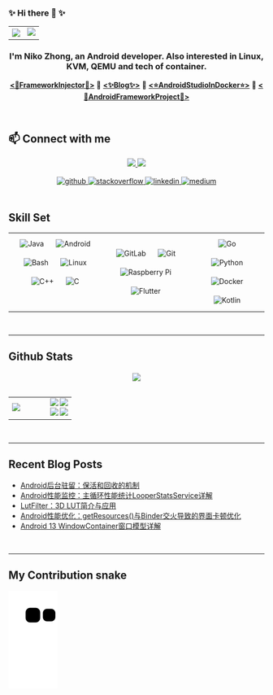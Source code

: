 ### ✨ Hi there 👋 ✨

<table><tr>
    <td><img src="https://octodex.github.com/images/topguntocat.png" align="left" /></td>
    <td><img src="https://rishavanand.github.io/static/images/greetings.gif" align="right|top"/></td>
</tr></table>

### <div align="center">I'm Niko Zhong, an Android developer. Also interested in Linux, KVM, QEMU and tech of container.</div>  

<p align="center">
    <b><a href="https://github.com/NasdaqGodzilla/FrameworkInjector">&lt;🌟FrameworkInjector🌟&gt;</a></b>
    <b>🔸</b>
    <b><a href="https://nasdaqgodzilla.github.io/">&lt;✨Blog✨&gt;</a></b>
    <b>🔸</b>
    <b><a href="https://github.com/NasdaqGodzilla/AndroidStudioInDocker">&lt;⭐AndroidStudioInDocker⭐&gt;</a></b>
    <b>🔸</b>
    <b><a href="https://github.com/NasdaqGodzilla/AndroidFrameworkProject">&lt;💫AndroidFrameworkProject💫&gt;</a></b>
</p>
    
<br/>

## 📫 Connect with me
<div align="center">
    <a href="https://juejin.cn/user/1253888000539070" target="_blank">
        <img src="https://img.shields.io/badge/%E6%8E%98%E9%87%91Juejin-%E9%A3%9E%E8%B5%B7%E6%9D%A5__%E9%A3%9E%E8%BF%87%E6%9D%A5-blue?style=social&logo=appveyor" />
    </a>
    <a href="https://blog.csdn.net/realDonaldTrump" target="_blank">
        <img src="https://img.shields.io/badge/CSDN-%E9%95%87%E4%B8%8A%E6%9D%91%E6%A0%91-red" />
    </a>
</div>

<br/>

<div align="center">
<a href="https://github.com/NasdaqGodzilla" target="_blank">
<img src=https://img.shields.io/badge/github-%2324292e.svg?&style=for-the-badge&logo=github&logoColor=white alt=github style="margin-bottom: 5px;" />
</a>
<a href="https://stackoverflow.com/users/9543005/westcity-downtown-boy" target="_blank">
<img src=https://img.shields.io/badge/stackoverflow-%23F28032.svg?&style=for-the-badge&logo=stackoverflow&logoColor=white alt=stackoverflow style="margin-bottom: 5px;" />
</a>
<a href="https://www.linkedin.cn/incareer/in/niko-zhong-8830a2153" target="_blank">
<img src=https://img.shields.io/badge/linkedin-%231E77B5.svg?&style=for-the-badge&logo=linkedin&logoColor=white alt=linkedin style="margin-bottom: 5px;" />
</a>
<a href="https://medium.com/@aug3073911" target="_blank">
<img src=https://img.shields.io/badge/medium-%23292929.svg?&style=for-the-badge&logo=medium&logoColor=white alt=medium style="margin-bottom: 5px;" />
</a>  
</div>

<br/>  

## Skill Set  
<table align="center"><tr><td valign="top" align="center">

<div align="center">  
<img style="margin: 10px" src="https://profilinator.rishav.dev/skills-assets/java-original-wordmark.svg" alt="Java" height="50" />  
<img style="margin: 10px" src="https://profilinator.rishav.dev/skills-assets/android-original-wordmark.svg" alt="Android" height="50" />  
<img style="margin: 10px" src="https://profilinator.rishav.dev/skills-assets/gnu_bash-icon.svg" alt="Bash" height="50" />  
<img style="margin: 10px" src="https://profilinator.rishav.dev/skills-assets/linux-original.svg" alt="Linux" height="50" />  
<img style="margin: 10px" src="https://profilinator.rishav.dev/skills-assets/cplusplus-original.svg" alt="C++" height="50" />  
<img style="margin: 10px" src="https://profilinator.rishav.dev/skills-assets/c-original.svg" alt="C" height="50" />  
</div>

</td><td valign="center">

<div align="center">  
<img style="margin: 10px" src="https://profilinator.rishav.dev/skills-assets/gitlab.svg" alt="GitLab" height="50" />  
<img style="margin: 10px" src="https://profilinator.rishav.dev/skills-assets/git-scm-icon.svg" alt="Git" height="50" />  
<img style="margin: 10px" src="https://profilinator.rishav.dev/skills-assets/raspberrypi.png" alt="Raspberry Pi" height="50" />  
<img style="margin: 10px" src="https://profilinator.rishav.dev/skills-assets/flutterio-icon.svg" alt="Flutter" height="50" />  
</div>

</td><td valign="center">

<div align="center">  
<img style="margin: 10px" src="https://profilinator.rishav.dev/skills-assets/go-original.svg" alt="Go" height="50" />  
<img style="margin: 10px" src="https://profilinator.rishav.dev/skills-assets/python-original.svg" alt="Python" height="50" />  
<img style="margin: 10px" src="https://profilinator.rishav.dev/skills-assets/docker-original-wordmark.svg" alt="Docker" height="50" />  
<img style="margin: 10px" src="https://profilinator.rishav.dev/skills-assets/kotlinlang-icon.svg" alt="Kotlin" height="50" />  
</div>

</td></tr></table>  

<br/>  

----

## Github Stats
<div align="center">
    <img src="https://github-profile-trophy.vercel.app/?username=NasdaqGodzilla&column=7" align="center"/>
</div>

<br/>

<div align="center">
    <table><tr>
        <td width="60%">
            <!-- Metrics -->
            <img src="https://metrics.lecoq.io/nasdaqgodzilla?template=classic&isocalendar=1&isocalendar.duration=full-year"/>
        </td>
        <td>
            <!-- Github Stats -->
            <img src="https://github-readme-stats.vercel.app/api?username=NasdaqGodzilla&show_icons=true&count_private=true&hide_border=true"/>
            <img src="https://github-readme-stats.vercel.app/api/top-langs/?username=NasdaqGodzilla&hide_border=true&layout=compact"/>
            <!-- Visitor counter -->
            <div align="center">
                <img src="https://komarev.com/ghpvc/?username=NasdaqGodzilla&&style=flat-square"/>
                <img src="https://profile-counter.glitch.me/NasdaqGodzilla/count.svg"/>
                <!--<img src="https://count.getloli.com/get/@:NasdaqGodzilla" alt=":NasdaqGodzilla" />-->
            </div> 
        </td>
    </tr></table>
</div>  

<br/>

----

## Recent Blog Posts  
<!-- BLOG-POST-LIST:START -->
- [Android后台驻留：保活和回收的机制](https://nasdaqgodzilla.github.io/2023/06/03/Android%E5%90%8E%E5%8F%B0%E9%A9%BB%E7%95%99%EF%BC%9A%E4%BF%9D%E6%B4%BB%E5%92%8C%E5%9B%9E%E6%94%B6%E7%9A%84%E6%9C%BA%E5%88%B6/)
- [Android性能监控：主循环性能统计LooperStatsService详解](https://nasdaqgodzilla.github.io/2023/05/05/Android%E6%80%A7%E8%83%BD%E7%9B%91%E6%8E%A7%EF%BC%9A%E4%B8%BB%E5%BE%AA%E7%8E%AF%E6%80%A7%E8%83%BD%E7%BB%9F%E8%AE%A1LooperStatsService%E8%AF%A6%E8%A7%A3/)
- [LutFilter：3D LUT简介与应用](https://nasdaqgodzilla.github.io/2023/04/24/LutFilter%EF%BC%9A3D-LUT%E7%AE%80%E4%BB%8B%E4%B8%8E%E5%BA%94%E7%94%A8/)
- [Android性能优化：getResources&lpar;&rpar;与Binder交火导致的界面卡顿优化](https://nasdaqgodzilla.github.io/2023/02/10/Android%E6%80%A7%E8%83%BD%E4%BC%98%E5%8C%96%EF%BC%9AgetResources-%E4%B8%8EBinder%E4%BA%A4%E7%81%AB%E5%AF%BC%E8%87%B4%E7%9A%84%E7%95%8C%E9%9D%A2%E5%8D%A1%E9%A1%BF%E4%BC%98%E5%8C%96/)
- [Android 13 WindowContainer窗口模型详解](https://nasdaqgodzilla.github.io/2023/01/25/Android-13-WindowContainer%E7%AA%97%E5%8F%A3%E6%A8%A1%E5%9E%8B%E8%AF%A6%E8%A7%A3/)
<!-- BLOG-POST-LIST:END -->  

<br/>

----

## My Contribution snake
![Contribution snake example](https://github.com/NasdaqGodzilla/NasdaqGodzilla/blob/output/github-contribution-grid-snake.svg)
